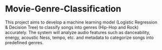 # Movie-Genre-Classification
This project aims to develop a machine learning model (Logistic Regression &amp; Decision Tree) to classify songs into genres (Hip-Hop and Rock) accurately. The system will analyze audio features such as danceability, energy, acoustic Ness, tempo, etc. and metadata to categorize songs into predefined genres.
